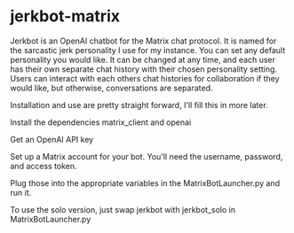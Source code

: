 # jerkbot-matrix

Jerkbot is an OpenAI chatbot for the Matrix chat protocol.  It is named for the sarcastic jerk personality I use for my instance.  You can set any default personality you would like.  It can be changed at any time, and each user has their own separate chat history with their chosen personality setting.  Users can interact with each others chat histories for collaboration if they would like, but otherwise, conversations are separated.

Installation and use are pretty straight forward, I'll fill this in more later.

Install the dependencies matrix_client and openai

Get an OpenAI API key

Set up a Matrix account for your bot.  You'll need the username, password, and access token.

Plug those into the appropriate variables in the MatrixBotLauncher.py and run it.

To use the solo version, just swap jerkbot with jerkbot_solo in MatrixBotLauncher.py
